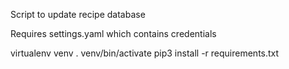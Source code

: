 Script to update recipe database

Requires settings.yaml which contains credentials

virtualenv venv
. venv/bin/activate
pip3 install -r requirements.txt

